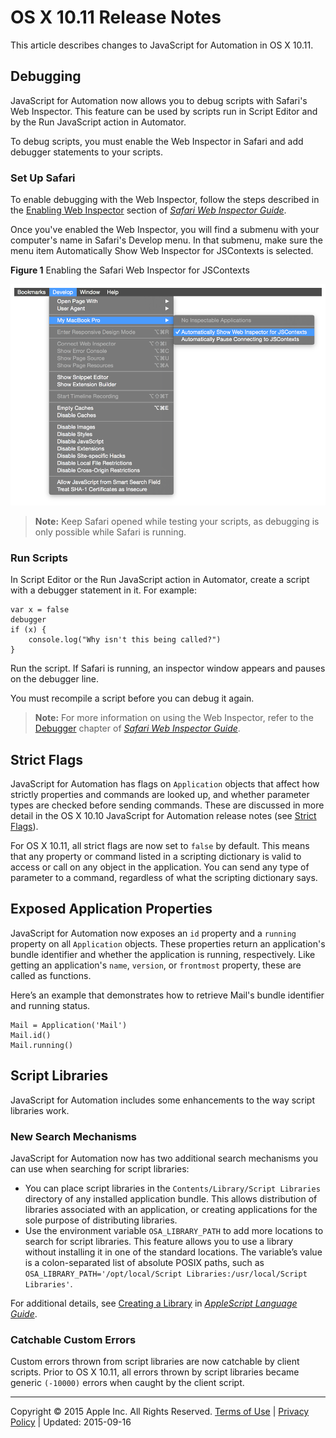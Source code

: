 <a id="//apple_ref/doc/uid/TP40014508-CH110-SW1"></a>

# OS X 10.11 Release Notes

This article describes changes to JavaScript for Automation in OS X 10.11.

<a id="//apple_ref/doc/uid/TP40014508-CH110-SW2"></a>

## Debugging

JavaScript for Automation now allows you to debug scripts with Safari's Web Inspector. This feature can be used by scripts run in Script Editor and by the Run JavaScript action in Automator.

To debug scripts, you must enable the Web Inspector in Safari and add debugger statements to your scripts.

<a id="//apple_ref/doc/uid/TP40014508-CH110-SW3"></a>

### Set Up Safari

To enable debugging with the Web Inspector, follow the steps described in the [Enabling Web Inspector](../../../../documentation/AppleApplications/Conceptual/Safari_Developer_Guide/GettingStarted/GettingStarted.html#//apple_ref/doc/uid/TP40007874-CH2-SW2) section of *[Safari Web Inspector Guide](../../../../documentation/AppleApplications/Conceptual/Safari_Developer_Guide/Introduction/Introduction.html#//apple_ref/doc/uid/TP40007874)*.

Once you've enabled the Web Inspector, you will find a submenu with your computer's name in Safari's Develop menu. In that submenu, make sure the menu item Automatically Show Web Inspector for JSContexts is selected.

<a id="//apple_ref/doc/uid/TP40014508-CH110-SW4"></a>

**Figure 1**  Enabling the Safari Web Inspector for JSContexts

![](../Art/safari_develop_menu_2x.png)
> <a id="//apple_ref/doc/uid/TP40014508-CH110-SW5"></a>
>
> **Note:** Keep Safari opened while testing your scripts, as debugging is only possible while Safari is running.

<a id="//apple_ref/doc/uid/TP40014508-CH110-SW6"></a>

### Run Scripts

In Script Editor or the Run JavaScript action in Automator, create a script with a debugger statement in it. For example:

```
var x = false
debugger
if (x) {
    console.log("Why isn't this being called?")
}
```

Run the script. If Safari is running, an inspector window appears and pauses on the debugger line.

You must recompile a script before you can debug it again.

> <a id="//apple_ref/doc/uid/TP40014508-CH110-SW7"></a>
>
> **Note:** For more information on using the Web Inspector, refer to the [Debugger](../../../../documentation/AppleApplications/Conceptual/Safari_Developer_Guide/Debugger/Debugger.html#//apple_ref/doc/uid/TP40007874-CH5) chapter of *[Safari Web Inspector Guide](../../../../documentation/AppleApplications/Conceptual/Safari_Developer_Guide/Introduction/Introduction.html#//apple_ref/doc/uid/TP40007874)*.

<a id="//apple_ref/doc/uid/TP40014508-CH110-SW8"></a>

## Strict Flags

JavaScript for Automation has flags on `Application` objects that affect how strictly properties and commands are looked up, and whether parameter types are checked before sending commands. These are discussed in more detail in the OS X 10.10 JavaScript for Automation release notes (see [Strict Flags](OSX10-10.md#//apple_ref/doc/uid/TP40014508-CH109-SW34)).

For OS X 10.11, all strict flags are now set to `false` by default. This means that any property or command listed in a scripting dictionary is valid to access or call on any object in the application. You can send any type of parameter to a command, regardless of what the scripting dictionary says.

<a id="//apple_ref/doc/uid/TP40014508-CH110-SW9"></a>

## Exposed Application Properties

JavaScript for Automation now exposes an `id` property and a `running` property on all `Application` objects. These properties return an application's bundle identifier and whether the application is running, respectively. Like getting an application's `name`, `version`, or `frontmost` property, these are called as functions.

Here’s an example that demonstrates how to retrieve Mail's bundle identifier and running status.

```
Mail = Application('Mail')
Mail.id()
Mail.running()
```

<a id="//apple_ref/doc/uid/TP40014508-CH110-SW10"></a>

## Script Libraries

JavaScript for Automation includes some enhancements to the way script libraries work.

<a id="//apple_ref/doc/uid/TP40014508-CH110-SW11"></a>

### New Search Mechanisms

JavaScript for Automation now has two additional search mechanisms you can use when searching for script libraries:

* You can place script libraries in the `Contents/Library/Script Libraries` directory of any installed application bundle. This allows distribution of libraries associated with an application, or creating applications for the sole purpose of distributing libraries.
* Use the environment variable `OSA_LIBRARY_PATH` to add more locations to search for script libraries. This feature allows you to use a library without installing it in one of the standard locations. The variable’s value is a colon-separated list of absolute POSIX paths, such as `OSA_LIBRARY_PATH='/opt/local/Script Libraries:/usr/local/Script Libraries'`.

For additional details, see [Creating a Library](../../../../documentation/AppleScript/Conceptual/AppleScriptLangGuide/conceptual/ASLR_script_objects.html#//apple_ref/doc/uid/TP40000983-CH207-SW13) in *[AppleScript Language Guide](../../../../documentation/AppleScript/Conceptual/AppleScriptLangGuide/introduction/ASLR_intro.html#//apple_ref/doc/uid/TP40000983)*.

<a id="//apple_ref/doc/uid/TP40014508-CH110-SW12"></a>

### Catchable Custom Errors

Custom errors thrown from script libraries are now catchable by client scripts. Prior to OS X 10.11, all errors thrown by script libraries became generic `(-10000)` errors when caught by the client script.

  

---

Copyright © 2015 Apple Inc. All Rights Reserved. [Terms of Use](http://www.apple.com/legal/internet-services/terms/site.html) | [Privacy Policy](http://www.apple.com/privacy/) | Updated: 2015-09-16

